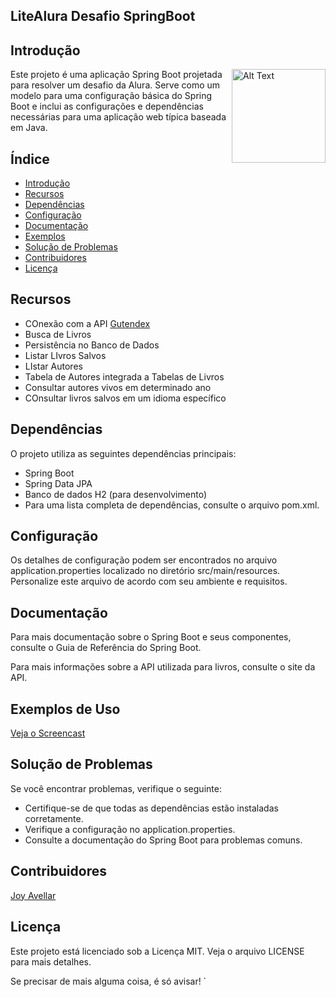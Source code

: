 ## LiteAlura Desafio SpringBoot
## Introdução

<img src="https://cdn.pixabay.com/animation/2023/06/13/15/13/15-13-16-625_512.gif" alt="Alt Text" width="150" height="150" align="right">


Este projeto é uma aplicação Spring Boot projetada para resolver um desafio da Alura. Serve como um modelo para uma configuração básica do Spring Boot e inclui as configurações e dependências necessárias para uma aplicação web típica baseada em Java.

## Índice
- [Introdução](#introdução)
- [Recursos](#recursos)
- [Dependências](#dependências)
- [Configuração](#configuração)
- [Documentação](#documentação)
- [Exemplos](#exemplos)
- [Solução de Problemas](#solução-de-problemas)
- [Contribuidores](#contribuidores)
- [Licença](#licença)

## Recursos

* COnexão com a API [Gutendex](https://gutendex.com/)
* Busca de Livros
* Persistência no Banco de Dados
* Listar LIvros Salvos
* LIstar Autores
* Tabela de Autores integrada a Tabelas de Livros
* Consultar autores vivos em determinado ano
* COnsultar livros salvos em um idioma específico

## Dependências
O projeto utiliza as seguintes dependências principais:

* Spring Boot
* Spring Data JPA
* Banco de dados H2 (para desenvolvimento)
* Para uma lista completa de dependências, consulte o arquivo pom.xml.

## Configuração
Os detalhes de configuração podem ser encontrados no arquivo application.properties localizado no diretório src/main/resources. 
Personalize este arquivo de acordo com seu ambiente e requisitos.

## Documentação
Para mais documentação sobre o Spring Boot e seus componentes, consulte o Guia de Referência do Spring Boot.

Para mais informações sobre a API utilizada para livros, consulte o site da API.

## Exemplos de Uso

[Veja o Screencast](https://github.com/Joy-Avellar/litealura-desafio-springboot/blob/main/Screencast%202024-07-11%2015%3A37%3A22.mp4)


## Solução de Problemas
Se você encontrar problemas, verifique o seguinte:

* Certifique-se de que todas as dependências estão instaladas corretamente.
* Verifique a configuração no application.properties.
* Consulte a documentação do Spring Boot para problemas comuns. 

## Contribuidores

[Joy Avellar](https://github.com/Joy-Avellar)

## Licença
Este projeto está licenciado sob a Licença MIT. Veja o arquivo LICENSE para mais detalhes.



Se precisar de mais alguma coisa, é só avisar!
`
